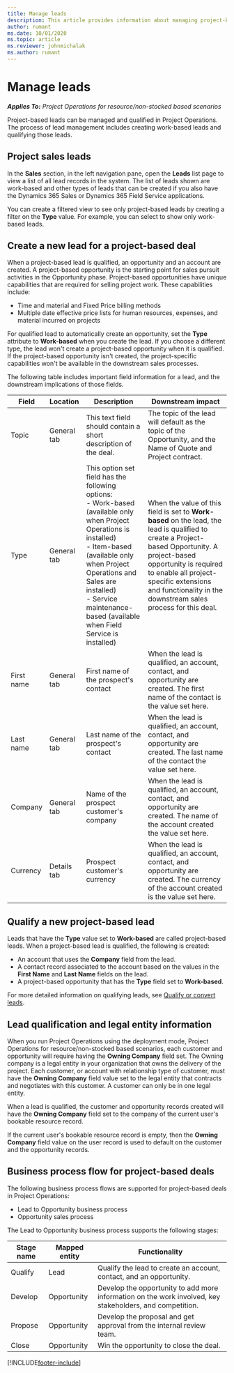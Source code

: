 ```yaml
---
title: Manage leads
description: This article provides information about managing project-based leads.
author: rumant
ms.date: 10/01/2020
ms.topic: article
ms.reviewer: johnmichalak
ms.author: rumant
---
```


# Manage leads

_**Applies To:** Project Operations for resource/non-stocked based scenarios_

Project-based leads can be managed and qualified in Project Operations. The process of lead management includes creating work-based leads and qualifying those leads. 

## Project sales leads

In the **Sales** section, in the left navigation pane, open the **Leads** list page to view a list of all lead records in the system. The list of leads shown are work-based and other types of leads that can be created if you also have the Dynamics 365 Sales or Dynamics 365 Field Service applications.

You can create a filtered view to see only project-based leads by creating a filter on the **Type** value. For example, you can select to show only work-based leads.

## Create a new lead for a project-based deal

When a project-based lead is qualified, an opportunity and an account are created. A project-based opportunity is the starting point for sales pursuit activities in the Opportunity phase. Project-based opportunities have unique capabilities that are required for selling project work. These capabilities include:

- Time and material and Fixed Price billing methods
- Multiple date effective price lists for human resources, expenses, and material incurred on projects

For qualified lead to automatically create an opportunity, set the **Type** attribute to **Work-based** when you create the lead. If you choose a different type, the lead won't create a project-based opportunity when it is qualified. If the project-based opportunity isn't created, the project-specific capabilities won't be available in the downstream sales processes.

The following table includes important field information for a lead, and the downstream implications of those fields.
 
| **Field** | **Location** | **Description** | **Downstream impact** |
| --- | --- | --- | --- |
| Topic | General tab | This text field should contain a short description of the deal. | The topic of the lead will default as the topic of the Opportunity, and the Name of Quote and Project contract. |
| Type | General tab | This option set field has the following options:</br>- Work-based (available only when Project Operations is installed)</br>- Item-based (available only when Project Operations and Sales are installed)</br>- Service maintenance-based (available when Field Service is installed) | When the value of this field is set to **Work-based** on the lead, the lead is qualified to create a Project-based Opportunity. A project-based opportunity is required to enable all project-specific extensions and functionality in the downstream sales process for this deal. |
| First name | General tab | First name of the prospect's contact | When the lead is qualified, an account, contact, and opportunity are created. The first name of the contact is the value set here. |
| Last name | General tab | Last name of the prospect's contact | When the lead is qualified, an account, contact, and opportunity are created. The last name of the contact the value set here. |
| Company | General tab | Name of the prospect customer's company | When the lead is qualified, an account, contact, and opportunity are created. The name of the account created the value set here. |
| Currency | Details tab | Prospect customer's currency | When the lead is qualified, an account, contact, and opportunity are created. The currency of the account created is the value set here. |

## Qualify a new project-based lead

Leads that have the **Type** value set to **Work-based** are called project-based leads. When a project-based lead is qualified, the following is created:

- An account that uses the **Company** field from the lead.
- A contact record associated to the account based on the values in the **First Name** and **Last Name** fields on the lead.
- A project-based opportunity that has the **Type** field set to **Work-based**.

For more detailed information on qualifying leads, see [Qualify or convert leads](/dynamics365/sales-enterprise/qualify-lead-convert-opportunity-sales).

## Lead qualification and legal entity information 

When you run Project Operations using the deployment mode, Project Operations for resource/non-stocked based scenarios, each customer and opportunity will require having the **Owning Company** field set. The Owning company is a legal entity in your organization that owns the delivery of the project. Each customer, or account with relationship type of customer, must have the **Owning Company** field value set to the legal entity that contracts and negotiates with this customer. A customer can only be in one legal entity.

When a lead is qualified, the customer and opportunity records created will have the **Owning Company** field set to the company of the current user's bookable resource record.

If the current user's bookable resource record is empty, then the **Owning Company** field value on the user record is used to default on the customer and the opportunity records.

## Business process flow for project-based deals

The following business process flows are supported for project-based deals in Project Operations:

- Lead to Opportunity business process
- Opportunity sales process

The Lead to Opportunity business process supports the following stages:

| Stage name | Mapped entity | Functionality |
| --- | --- | --- |
| Qualify | Lead | Qualify the lead to create an account, contact, and an opportunity. |
| Develop | Opportunity | Develop the opportunity to add more information on the work involved, key stakeholders, and competition. |
| Propose | Opportunity | Develop the proposal and get approval from the internal review team. |
| Close | Opportunity | Win the opportunity to close the deal. |


[!INCLUDE[footer-include](../includes/footer-banner.md)]